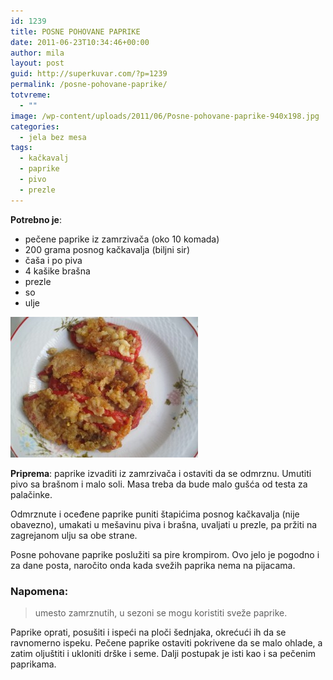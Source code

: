 ```yaml
---
id: 1239
title: POSNE POHOVANE PAPRIKE
date: 2011-06-23T10:34:46+00:00
author: mila
layout: post
guid: http://superkuvar.com/?p=1239
permalink: /posne-pohovane-paprike/
totvreme:
  - ""
image: /wp-content/uploads/2011/06/Posne-pohovane-paprike-940x198.jpg
categories:
  - jela bez mesa
tags:
  - kačkavalj
  - paprike
  - pivo
  - prezle
---
```

**Potrebno je**:

  * pečene paprike iz zamrzivača (oko 10 komada)
  * 200 grama posnog kačkavalja (biljni sir)
  * čaša i po piva
  * 4 kašike brašna
  * prezle
  * so
  * ulje

<img class="alignnone size-medium wp-image-3038" title="Posne pohovane paprike" src="/wp-content/uploads/2011/06/Posne-pohovane-paprike-300x225.jpg" alt="" width="300" height="225" /> 

**Priprema**: paprike izvaditi iz zamrzivača i ostaviti da se odmrznu. Umutiti pivo sa brašnom i malo soli. Masa treba da bude malo gušća od testa za palačinke.

Odmrznute i oceđene paprike puniti štapićima posnog kačkavalja (nije obavezno), umakati u mešavinu piva i brašna, uvaljati u prezle, pa pržiti na zagrejanom ulju sa obe strane.

Posne pohovane paprike poslužiti sa pire krompirom. Ovo jelo je pogodno i za dane posta, naročito onda kada svežih paprika nema na pijacama.

### Napomena:
> umesto zamrznutih, u sezoni se mogu koristiti sveže paprike.

Paprike oprati, posušiti i ispeći na ploči šednjaka, okrećući ih da se ravnomerno ispeku. Pečene paprike ostaviti pokrivene da se malo ohlade, a zatim oljuštiti i ukloniti drške i seme. Dalji postupak je isti kao i sa pečenim paprikama.